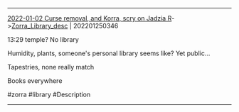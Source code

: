 ---
---

***
[2022-01-02 Curse removal, and Korra, scry on Jadzia R](../../sessions/notes_brian/2022-01-02%20Curse%20removal,%20and%20Korra,%20scry%20on%20Jadzia%20R.md)->[Zorra_Library_desc](Insights/Attach/Zorra_Library_desc.md) | 202201250346

13:29 temple? No library

Humidity, plants, someone's personal library seems like? Yet public...

Tapestries, none really match

Books everywhere

#zorra #library #Description 

***